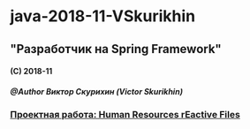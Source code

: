# java-2018-11-VSkurikhin
## "Разработчик на Spring Framework"

#### (C) 2018-11
##### @Author Виктор Скурихин (Victor Skurikhin)

### [Проектная работа: Human Resources rEactive Files](https://github.com/vskurikhin/href-on-spring/projects/1)

